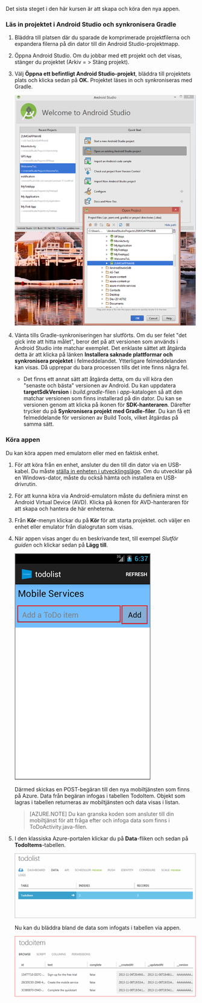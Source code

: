 Det sista steget i den här kursen är att skapa och köra den nya appen.

### Läs in projektet i Android Studio och synkronisera Gradle

1. Bläddra till platsen där du sparade de komprimerade projektfilerna och expandera filerna på din dator till din Android Studio-projektmapp.

2. Öppna Android Studio. Om du jobbar med ett projekt och det visas, stänger du projektet (Arkiv = > Stäng projekt).

3. Välj **Öppna ett befintligt Android Studio-projekt**, bläddra till projektets plats och klicka sedan på **OK.** Projektet läses in och synkroniseras med Gradle.

    ![](./media/mobile-services-android-get-started/android-studio-import-project.png)

4. Vänta tills Gradle-synkroniseringen har slutförts. Om du ser felet "det gick inte att hitta målet", beror det på att versionen som används i Android Studio inte matchar exemplet. Det enklaste sättet att åtgärda detta är att klicka på länken **Installera saknade plattformar och synkronisera projektet** i felmeddelandet. Ytterligare felmeddelanden kan visas. Då upprepar du bara processen tills det inte finns några fel.
    - Det finns ett annat sätt att åtgärda detta, om du vill köra den "senaste och bästa" versionen av Android. Du kan uppdatera **targetSdkVersion** i *build.gradle*-filen i *app*-katalogen så att den matchar versionen som finns installerad på din dator. Du kan se versionen genom att klicka på ikonen för **SDK-hanteraren**. Därefter trycker du på **Synkronisera projekt med Gradle-filer**. Du kan få ett felmeddelande för versionen av Build Tools, vilket åtgärdas på samma sätt.

### Köra appen

Du kan köra appen med emulatorn eller med en faktisk enhet.

1. För att köra från en enhet, ansluter du den till din dator via en USB-kabel. Du måste [ställa in enheten i utvecklingsläge](https://developer.android.com/training/basics/firstapp/running-app.html). Om du utvecklar på en Windows-dator, måste du också hämta och installera en USB-drivrutin.

2. För att kunna köra via Android-emulatorn måste du definiera minst en Android Virtual Device (AVD). Klicka på ikonen för AVD-hanteraren för att skapa och hantera de här enheterna.

3. Från **Kör**-menyn klickar du på **Kör** för att starta projektet. och väljer en enhet eller emulator från dialogrutan som visas.

4. När appen visas anger du en beskrivande text, till exempel _Slutför guiden_ och klickar sedan på **Lägg till**.

    ![](./media/mobile-services-android-get-started/mobile-quickstart-startup-android.png)

    Därmed skickas en POST-begäran till den nya mobiltjänsten som finns på Azure. Data från begäran infogas i tabellen TodoItem. Objekt som lagras i tabellen returneras av mobiltjänsten och data visas i listan.

    > [AZURE.NOTE] Du kan granska koden som ansluter till din mobiltjänst för att fråga efter och infoga data som finns i ToDoActivity.java-filen.

8. I den klassiska Azure-portalen klickar du på **Data**-fliken och sedan på **TodoItems**-tabellen.

    ![](./media/mobile-services-android-get-started/mobile-data-tab1.png)

    Nu kan du bläddra bland de data som infogats i tabellen via appen.

    ![](./media/mobile-services-android-get-started/mobile-data-browse.png)



<!--HONumber=Jun16_HO2-->


